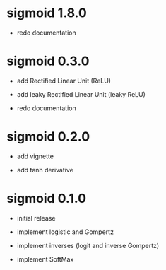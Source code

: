 sigmoid 1.8.0
==================

* redo documentation


sigmoid 0.3.0
==================

* add Rectified Linear Unit (ReLU)

* add leaky Rectified Linear Unit (leaky ReLU)

* redo documentation



sigmoid 0.2.0
==================

* add vignette

* add tanh derivative



sigmoid 0.1.0
===================

* initial release

* implement logistic and Gompertz

* implement inverses (logit and inverse Gompertz)

* implement SoftMax
